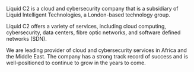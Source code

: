 Liquid C2 is a cloud and cybersecurity company that is a subsidiary of Liquid Intelligent Technologies, a London-based technology group.

Liquid C2 offers a variety of services, including cloud computing, cybersecurity, data centers, fibre optic networks, and software defined networks (SDN).

We are leading provider of cloud and cybersecurity services in Africa and the Middle East. The company has a strong track record of success and is well-positioned to continue to grow in the years to come.
